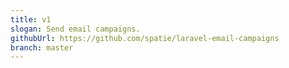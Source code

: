 ```yaml
---
title: v1
slogan: Send email campaigns.
githubUrl: https://github.com/spatie/laravel-email-campaigns
branch: master
---
```

